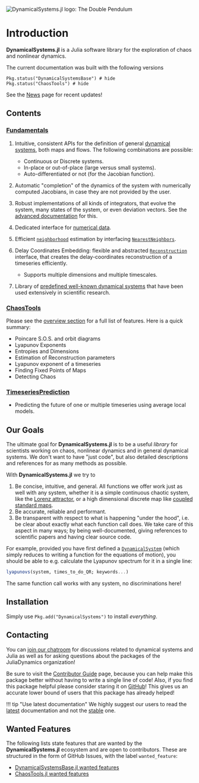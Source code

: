 ![DynamicalSystems.jl logo: The Double Pendulum](https://i.imgur.com/nFQFdB0.gif)

# Introduction
**DynamicalSystems.jl** is a Julia software library for the exploration of chaos and nonlinear dynamics.

The current documentation was built with the following versions
```@example docs
Pkg.status("DynamicalSystemsBase") # hide
Pkg.status("ChaosTools") # hide
```
See the [News](news) page for recent updates!

## Contents

### [Fundamentals](definition/general)

1. Intuitive, consistent APIs for the definition of general [dynamical systems](definition/general), both maps and flows. The following combinations are possible:
    * Continuous or Discrete systems.
    * In-place or out-of-place (large versus small systems).
    * Auto-differentiated or not (for the Jacobian function).


2. Automatic "completion" of the dynamics of the system with numerically computed Jacobians, in case they are not provided by the user.
4. Robust implementations of all kinds of integrators, that evolve the system,
   many states of the system, or even deviation vectors. See the [advanced documentation](advanced) for this.
4. Dedicated interface for [numerical data](definition/dataset).
5. Efficient [`neighborhood`](@ref) estimation by interfacing [`NearestNeighbors`](https://github.com/KristofferC/NearestNeighbors.jl).
5. Delay Coordinates Embedding: flexible and abstracted [`Reconstruction`](@ref) interface, that creates the delay-coordinates reconstruction of a timeseries efficiently.
    * Supports multiple dimensions and multiple timescales.
6. Library of [predefined well-known dynamical systems](definition/predefined) that have been used extensively in scientific research.

### [ChaosTools](chaos/overview)
Please see the [overview section](chaos/overview) for a full list of features. Here
is a quick summary:

* Poincare S.O.S. and orbit diagrams
* Lyapunov Exponents
* Entropies and Dimensions
* Estimation of Reconstruction parameters
* Lyapunov exponent of a timeseries
* Finding Fixed Points of Maps
* Detecting Chaos

### [TimeseriesPrediction](tsprediction/localmodels)

* Predicting the future of one or multiple timeseries using average local models.

## Our Goals
The ultimate goal for **DynamicalSystems.jl** is
to be a useful *library* for scientists working on chaos, nonlinear dynamics and
in general dynamical systems. We don't want to have "just code", but also detailed descriptions and references for as many methods as possible.

With **DynamicalSystems.jl** we try to

1. Be concise, intuitive, and general. All functions we offer work just as well with any system, whether it is a simple continuous chaotic system, like the [Lorenz attractor](definition/predefined/#DynamicalSystemsBase.Systems.lorenz), or a high dimensional discrete map like [coupled standard maps](definition/predefined/#DynamicalSystemsBase.Systems.coupledstandardmaps).
2. Be accurate, reliable and performant.
3. Be transparent with respect to what is happening "under the hood", i.e. be clear about exactly what each function call does. We take care of this aspect in many ways; by being well-documented, giving references to scientific papers and having clear source code.

For example, provided you have first defined a [`DynamicalSystem`](definition/general)
(which simply reduces to writing a function for the equations of motion),
you should be able to e.g. calculate the Lyapunov spectrum for it
in a single line:
```julia
lyapunovs(system, times_to_do_QR; keywords...)
```
The same function call works with any system, no discriminations here!

## Installation
Simply use `Pkg.add("DynamicalSystems")` to install *everything*.


## Contacting

You
can [join our chatroom](https://gitter.im/JuliaDynamics/Lobby) for discussions related
to dynamical systems and Julia as well as for asking questions about the packages of the
JuliaDynamics organization!

Be sure to visit the [Contributor Guide](contributors_guide) page, because you can
help make this package better without having to write a single line of code!
Also, if you find this package helpful please consider staring it on [GitHub](https://github.com/JuliaDynamics/DynamicalSystems.jl)! This gives us an
accurate lower bound of users that this package has already helped!

!!! tip "Use latest documentation"
      We highly suggest our users to read the  [latest](https://JuliaDynamics.github.io/DynamicalSystems.jl/latest) documentation
      and not the [stable](https://JuliaDynamics.github.io/DynamicalSystems.jl/stable) one.


## Wanted Features
The following lists state features that are wanted by the **DynamicalSystems.jl** ecosystem and are open to contributors. These are structured in the form of GitHub Issues, with the label `wanted_feature`:

* [DynamicalSystemsBase.jl wanted features](https://github.com/JuliaDynamics/DynamicalSystemsBase.jl/issues?q=is%3Aissue+is%3Aopen+label%3Awanted_feature)
* [ChaosTools.jl wanted features](https://github.com/JuliaDynamics/ChaosTools.jl/issues?q=is%3Aissue+is%3Aopen+label%3Awanted_feature)
